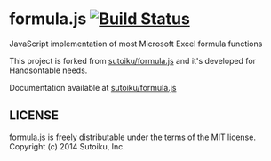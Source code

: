 formula.js [![Build Status](https://travis-ci.org/formulajs/formulajs.png?branch=master)](https://travis-ci.org/formulajs/formulajs)
==========

JavaScript implementation of most Microsoft Excel formula functions

This project is forked from [sutoiku/formula.js](https://github.com/sutoiku/formula.js) and it's developed for Handsontable needs.

Documentation available at [sutoiku/formula.js](https://github.com/sutoiku/formula.js)

LICENSE
-------

formula.js is freely distributable under the terms of the MIT license.
Copyright (c) 2014 Sutoiku, Inc.
